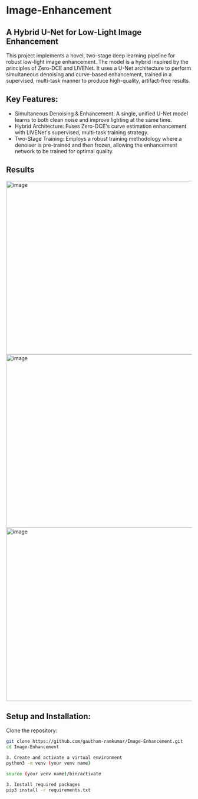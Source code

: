# Image-Enhancement
## A Hybrid U-Net for Low-Light Image Enhancement
This project implements a novel, two-stage deep learning pipeline for robust low-light image enhancement. The model is a hybrid inspired by the principles of Zero-DCE and LIVENet. It uses a U-Net architecture to perform simultaneous denoising and curve-based enhancement, trained in a supervised, multi-task manner to produce high-quality, artifact-free results.

## Key Features:
- Simultaneous Denoising & Enhancement: A single, unified U-Net model learns to both clean noise and improve lighting at the same time.
- Hybrid Architecture: Fuses Zero-DCE's curve estimation enhancement with LIVENet's supervised, multi-task training strategy.
- Two-Stage Training: Employs a robust training methodology where a denoiser is pre-trained and then frozen, allowing the enhancement network to be trained for optimal quality.

## Results
<img width="1701" height="469" alt="image" src="https://github.com/user-attachments/assets/2ebcb1a6-17ef-4e51-9790-c933e7d48a96" />
<img width="1701" height="469" alt="image" src="https://github.com/user-attachments/assets/e715d0ce-8282-4954-b787-bfe213d5feb3" />
<img width="1701" height="469" alt="image" src="https://github.com/user-attachments/assets/5aca0e35-df75-4715-a725-fe8a731a2cc9" />

## Setup and Installation:
Clone the repository:
```bash
git clone https://github.com/gautham-ramkumar/Image-Enhancement.git
cd Image-Enhancement

3. Create and activate a virtual environment
python3 -m venv (your venv name)

source (your venv name)/bin/activate

3. Install required packages
pip3 install -r requirements.txt

